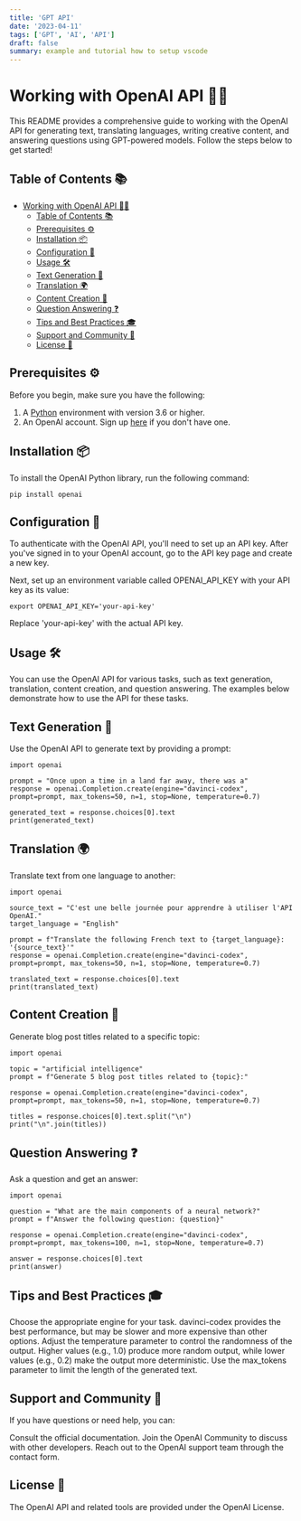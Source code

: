 ```yaml
---
title: 'GPT API'
date: '2023-04-11'
tags: ['GPT', 'AI', 'API']
draft: false
summary: example and tutorial how to setup vscode 
---
```



# Working with OpenAI API 🚀🤖

This README provides a comprehensive guide to working with the OpenAI API for generating text, translating languages, writing creative content, and answering questions using GPT-powered models. Follow the steps below to get started!

## Table of Contents 📚

- [Working with OpenAI API 🚀🤖](#working-with-openai-api-)
  - [Table of Contents 📚](#table-of-contents-)
  - [Prerequisites ⚙️](#prerequisites-️)
  - [Installation 📦](#installation-)
  - [Configuration 🔧](#configuration-)
  - [Usage 🛠️](#usage-️)
  - [Text Generation 📝](#text-generation-)
  - [Translation 🌍](#translation-)
  - [Content Creation 🎨](#content-creation-)
  - [Question Answering ❓](#question-answering-)
  - [Tips and Best Practices 🎓](#tips-and-best-practices-)
  - [Support and Community 💬](#support-and-community-)
  - [License 📄](#license-)

## Prerequisites ⚙️

Before you begin, make sure you have the following:

1. A [Python](https://www.python.org/) environment with version 3.6 or higher.
2. An OpenAI account. Sign up [here](https://beta.openai.com/signup/) if you don't have one.

## Installation 📦

To install the OpenAI Python library, run the following command:

```
pip install openai

```

## Configuration 🔧
To authenticate with the OpenAI API, you'll need to set up an API key. After you've signed in to your OpenAI account, go to the API key page and create a new key.

Next, set up an environment variable called OPENAI_API_KEY with your API key as its value:

```
export OPENAI_API_KEY='your-api-key'
```
Replace 'your-api-key' with the actual API key.

## Usage 🛠️
You can use the OpenAI API for various tasks, such as text generation, translation, content creation, and question answering. The examples below demonstrate how to use the API for these tasks.

## Text Generation 📝
Use the OpenAI API to generate text by providing a prompt:

```
import openai

prompt = "Once upon a time in a land far away, there was a"
response = openai.Completion.create(engine="davinci-codex", prompt=prompt, max_tokens=50, n=1, stop=None, temperature=0.7)

generated_text = response.choices[0].text
print(generated_text)
```


## Translation 🌍
Translate text from one language to another:

```
import openai

source_text = "C'est une belle journée pour apprendre à utiliser l'API OpenAI."
target_language = "English"

prompt = f"Translate the following French text to {target_language}: '{source_text}'"
response = openai.Completion.create(engine="davinci-codex", prompt=prompt, max_tokens=50, n=1, stop=None, temperature=0.7)

translated_text = response.choices[0].text
print(translated_text)
```

## Content Creation 🎨
Generate blog post titles related to a specific topic:

```
import openai

topic = "artificial intelligence"
prompt = f"Generate 5 blog post titles related to {topic}:"

response = openai.Completion.create(engine="davinci-codex", prompt=prompt, max_tokens=50, n=1, stop=None, temperature=0.7)

titles = response.choices[0].text.split("\n")
print("\n".join(titles))
```

## Question Answering ❓
Ask a question and get an answer:

```
import openai

question = "What are the main components of a neural network?"
prompt = f"Answer the following question: {question}"

response = openai.Completion.create(engine="davinci-codex", prompt=prompt, max_tokens=100, n=1, stop=None, temperature=0.7)

answer = response.choices[0].text
print(answer)
```

## Tips and Best Practices 🎓

Choose the appropriate engine for your task. davinci-codex provides the best performance, but may be slower and more expensive than other options.
Adjust the temperature parameter to control the randomness of the output. Higher values (e.g., 1.0) produce more random output, while lower values (e.g., 0.2) make the output more deterministic.
Use the max_tokens parameter to limit the length of the generated text.

## Support and Community 💬
If you have questions or need help, you can:

Consult the official documentation.
Join the OpenAI Community to discuss with other developers.
Reach out to the OpenAI support team through the contact form.

## License 📄
The OpenAI API and related tools are provided under the OpenAI License.